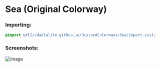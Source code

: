 # Sea (Original Colorway)

### Importing:
```css
@import url(//dablulite.github.io/DiscordColorways/Sea/import.css);
```

### Screenshots:
![image](https://github.com/DaBluLite/DiscordColorways/assets/73998678/58907ea3-fb80-4cb7-8833-f98276600c63)
